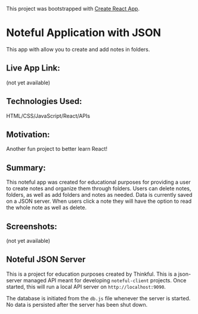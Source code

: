 This project was bootstrapped with [Create React App](https://github.com/facebook/create-react-app).

# Noteful Application with JSON
This app with allow you to create and add notes in folders.  

## Live App Link:  
(not yet available)

## Technologies Used:
HTML/CSS/JavaScript/React/APIs

## Motivation:  
Another fun project to better learn React!

## Summary: 
This noteful app was created for educational purposes for providing a user to create notes and organize them through folders.  Users can delete notes, folders, as well as add folders and notes as needed.  Data is currently saved on a JSON server.  When users click a note they will have the option to read the whole note as well as delete.  

## Screenshots:  
(not yet available)

## Noteful JSON Server
This is a project for education purposes created by Thinkful.
This is a json-server managed API meant for developing `noteful-client` projects.
Once started, this will run a local API server on `http://localhost:9090`.

The database is initiated from the `db.js` file whenever the server is started. No data is persisted after the server has been shut down.